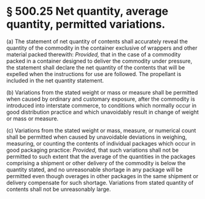# § 500.25   Net quantity, average quantity, permitted variations.

(a) The statement of net quantity of contents shall accurately reveal the quantity of the commodity in the container exclusive of wrappers and other material packed therewith: *Provided,* that in the case of a commodity packed in a container designed to deliver the commodity under pressure, the statement shall declare the net quantity of the contents that will be expelled when the instructions for use are followed. The propellant is included in the net quantity statement.


(b) Variations from the stated weight or mass or measure shall be permitted when caused by ordinary and customary exposure, after the commodity is introduced into interstate commerce, to conditions which normally occur in good distribution practice and which unavoidably result in change of weight or mass or measure.


(c) Variations from the stated weight or mass, measure, or numerical count shall be permitted when caused by unavoidable deviations in weighing, measuring, or counting the contents of individual packages which occur in good packaging practice: *Provided,* that such variations shall not be permitted to such extent that the average of the quantities in the packages comprising a shipment or other delivery of the commodity is below the quantity stated, and no unreasonable shortage in any package will be permitted even though overages in other packages in the same shipment or delivery compensate for such shortage. Variations from stated quantity of contents shall not be unreasonably large.




